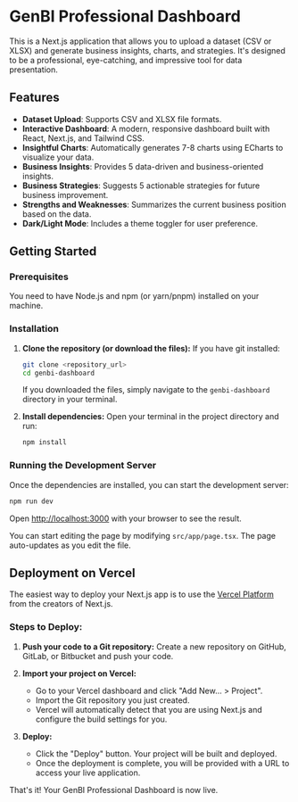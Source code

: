 # GenBI Professional Dashboard

This is a Next.js application that allows you to upload a dataset (CSV or XLSX) and generate business insights, charts, and strategies. It's designed to be a professional, eye-catching, and impressive tool for data presentation.

## Features

-   **Dataset Upload**: Supports CSV and XLSX file formats.
-   **Interactive Dashboard**: A modern, responsive dashboard built with React, Next.js, and Tailwind CSS.
-   **Insightful Charts**: Automatically generates 7-8 charts using ECharts to visualize your data.
-   **Business Insights**: Provides 5 data-driven and business-oriented insights.
-   **Business Strategies**: Suggests 5 actionable strategies for future business improvement.
-   **Strengths and Weaknesses**: Summarizes the current business position based on the data.
-   **Dark/Light Mode**: Includes a theme toggler for user preference.

## Getting Started

### Prerequisites

You need to have Node.js and npm (or yarn/pnpm) installed on your machine.

### Installation

1.  **Clone the repository (or download the files):**
    If you have git installed:
    ```bash
    git clone <repository_url>
    cd genbi-dashboard
    ```
    If you downloaded the files, simply navigate to the `genbi-dashboard` directory in your terminal.

2.  **Install dependencies:**
    Open your terminal in the project directory and run:
    ```bash
    npm install
    ```

### Running the Development Server

Once the dependencies are installed, you can start the development server:

```bash
npm run dev
```

Open [http://localhost:3000](http://localhost:3000) with your browser to see the result.

You can start editing the page by modifying `src/app/page.tsx`. The page auto-updates as you edit the file.

## Deployment on Vercel

The easiest way to deploy your Next.js app is to use the [Vercel Platform](https://vercel.com/new?utm_medium=default-template&filter=next.js&utm_source=create-next-app&utm_campaign=create-next-app-readme) from the creators of Next.js.

### Steps to Deploy:

1.  **Push your code to a Git repository:**
    Create a new repository on GitHub, GitLab, or Bitbucket and push your code.

2.  **Import your project on Vercel:**
    -   Go to your Vercel dashboard and click "Add New... > Project".
    -   Import the Git repository you just created.
    -   Vercel will automatically detect that you are using Next.js and configure the build settings for you.

3.  **Deploy:**
    -   Click the "Deploy" button. Your project will be built and deployed.
    -   Once the deployment is complete, you will be provided with a URL to access your live application.

That's it! Your GenBI Professional Dashboard is now live.
